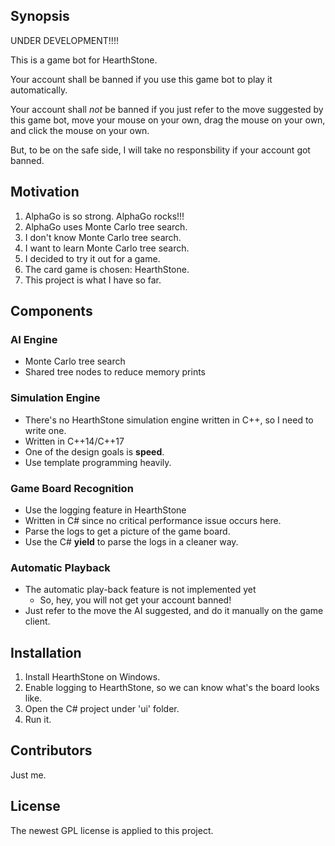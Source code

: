 ## Synopsis

UNDER DEVELOPMENT!!!!

This is a game bot for HearthStone.

Your account shall be banned if you use this game bot to play it automatically.

Your account shall *not* be banned if you just refer to the move suggested by this game bot, move your mouse on your own, drag the mouse on your own, and click the mouse on your own.

But, to be on the safe side, I will take no responsbility if your account got banned.

## Motivation

1. AlphaGo is so strong. AlphaGo rocks!!!
2. AlphaGo uses Monte Carlo tree search.
3. I don't know Monte Carlo tree search.
4. I want to learn Monte Carlo tree search.
5. I decided to try it out for a game.
6. The card game is chosen: HearthStone.
7. This project is what I have so far.

## Components

### AI Engine
* Monte Carlo tree search
* Shared tree nodes to reduce memory prints

### Simulation Engine
* There's no HearthStone simulation engine written in C++, so I need to write one.
* Written in C++14/C++17
* One of the design goals is **speed**.
* Use template programming heavily.

### Game Board Recognition
* Use the logging feature in HearthStone
* Written in C# since no critical performance issue occurs here.
* Parse the logs to get a picture of the game board.
* Use the C# **yield** to parse the logs in a cleaner way.

### Automatic Playback
* The automatic play-back feature is not implemented yet
  * So, hey, you will not get your account banned!
* Just refer to the move the AI suggested, and do it manually on the game client.

## Installation

1. Install HearthStone on Windows.
2. Enable logging to HearthStone, so we can know what's the board looks like.
3. Open the C# project under 'ui' folder.
4. Run it.

## Contributors

Just me.

## License

The newest GPL license is applied to this project.

